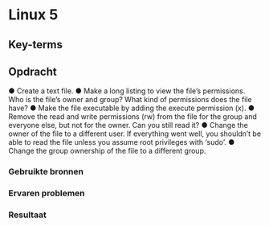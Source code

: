 # Linux 5


## Key-terms
 


## Opdracht
●	Create a text file.
●	Make a long listing to view the file’s permissions. Who is the file’s owner and group? What kind of permissions does the file have?
●	Make the file executable by adding the execute permission (x).
●	Remove the read and write permissions (rw) from the file for the group and everyone else, but not for the owner. Can you still read it?
●	Change the owner of the file to a different user. If everything went well, you shouldn’t be able to read the file unless you assume root privileges with ‘sudo’.
●	Change the group ownership of the file to a different group.


### Gebruikte bronnen


### Ervaren problemen


### Resultaat

